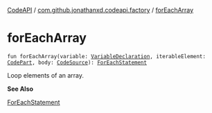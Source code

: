 [CodeAPI](../index.md) / [com.github.jonathanxd.codeapi.factory](index.md) / [forEachArray](.)

# forEachArray

`fun forEachArray(variable: `[`VariableDeclaration`](../com.github.jonathanxd.codeapi.base/-variable-declaration/index.md)`, iterableElement: `[`CodePart`](../com.github.jonathanxd.codeapi/-code-part/index.md)`, body: `[`CodeSource`](../com.github.jonathanxd.codeapi/-code-source/index.md)`): `[`ForEachStatement`](../com.github.jonathanxd.codeapi.base/-for-each-statement/index.md)

Loop elements of an array.

**See Also**

[ForEachStatement](../com.github.jonathanxd.codeapi.base/-for-each-statement/index.md)

